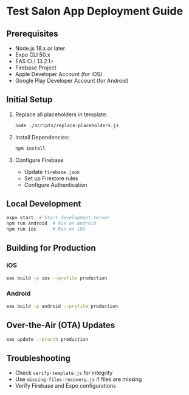 # Test Salon App Deployment Guide

## Prerequisites
- Node.js 18.x or later
- Expo CLI 50.x
- EAS CLI 13.2.1+
- Firebase Project
- Apple Developer Account (for iOS)
- Google Play Developer Account (for Android)

## Initial Setup
1. Replace all placeholders in template:
   ```bash
   node ./scripts/replace-placeholders.js
   ```

2. Install Dependencies:
   ```bash
   npm install
   ```

3. Configure Firebase
   - Update `firebase.json`
   - Set up Firestore rules
   - Configure Authentication

## Local Development
```bash
expo start  # Start development server
npm run android  # Run on Android
npm run ios      # Run on iOS
```

## Building for Production
### iOS
```bash
eas build -p ios --profile production
```

### Android
```bash
eas build -p android --profile production
```

## Over-the-Air (OTA) Updates
```bash
eas update --branch production
```

## Troubleshooting
- Check `verify-template.js` for integrity
- Use `missing-files-recovery.js` if files are missing
- Verify Firebase and Expo configurations